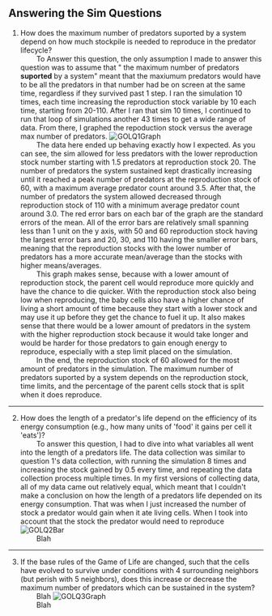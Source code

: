 Answering the Sim Questions
---
1. How does the maximum number of predators suported by a system depend on how much stockpile is needed to reproduce in the predator lifecycle?  <br>
&nbsp; &nbsp; &nbsp; &nbsp; To Answer this question, the only assumption I made to answer this question was to assume that " the maximum number of predators **suported** by a system" meant that the maxiumum predators would have to be all the predators in that number had be on screen at the same time, regardless if they survived past 1 step. I ran the simulation 10 times, each time increasing the reproduction stock variable by 10 each time, starting from 20-110. After I ran that sim 10 times, I continued to run that loop of simulations another 43 times to get a wide range of data. From there, I graphed the repoduction stock versus the average max number of predators. 
![GOLQ1Graph](https://github.com/user-attachments/assets/bc8a79a5-d626-4211-8bd1-d5b5abd2d3f4)<br>
&nbsp; &nbsp; &nbsp; &nbsp; The data here ended up behaving exactly how I expected. As you can see, the sim allowed for less predators with the lower reproduction stock number starting with 1.5 predators at reproduction stock 20. The number of predators the system sustained kept drastically increasing until it reached a peak number of predators at the reproduction stock of 60, with a maximum average predator count around 3.5. After that, the number of predators the system allowed decreased through reproduction stock of 110 with a minimum average predator count around 3.0. The red error bars on each bar of the graph are the standard errors of the mean. All of the error bars are relatively small spanning less than 1 unit on the y axis, with 50 and 60 reproduction stock having the largest error bars and 20, 30, and 110 having the smaller error bars, meaning that the reproduction stocks with the lower number of predators has a more accurate mean/average than the stocks with higher means/averages. <br>
&nbsp; &nbsp; &nbsp; &nbsp; This graph makes sense, because with a lower amount of reproduction stock, the parent cell would reproduce more quickly and have the chance to die quicker. With the reproduction stock also being low when reproducing, the baby cells also have a higher chance of living a short amount of time because they start with a lower stock and may use it up before they get the chance to fuel it up. It also makes sense that there would be a lower amount of predators in the system with the higher reproduction stock because it would take longer and would be harder for those predators to gain enough energy to reproduce, especially with a step limit placed on the simulation. <br>
&nbsp; &nbsp; &nbsp; &nbsp; In the end, the reproduction stock of 60 allowed for the most amount of predators in the simulation. The maximum number of predators suported by a system depends on the reproduction stock, time limits, and the percentage of the parent cells stock that is split when it does reproduce.
---
2. How does the length of a predator's life depend on the efficiency of its energy consumption (e.g., how many units of 'food' it gains per cell it 'eats')?  <br>
&nbsp; &nbsp; &nbsp; &nbsp; To answer this question, I had to dive into what variables all went into the length of a predators life. The data collection was similar to question 1's data collection, with running the simulation 8 times and increasing the stock gained by 0.5 every time, and repeating the data collection process multiple times. In my first versions of collecting data, all of my data came out relatively equal, which meant that I couldn't make a conclusion on how the length of a predators life depended on its energy consumption. That was when I just increased the number of stock a predator would gain when it ate living cells. When I took into account that the stock the predator would need to reproduce
![GOLQ2Bar](https://github.com/user-attachments/assets/cb6ccc63-31cc-478a-8946-6f77469a56b4)<br>
&nbsp; &nbsp; &nbsp; &nbsp; Blah
---
3. If the base rules of the Game of Life are changed, such that the cells have evolved to survive under conditions with 4 surrounding neighbors (but perish with 5 neighbors), does this increase or decrease the maximum number of predators which can be sustained in the system?  <br>
&nbsp; &nbsp; &nbsp; &nbsp; Blah
 ![GOLQ3Graph](https://github.com/user-attachments/assets/959310db-de2b-462f-b5da-41c5651b078c)<br>
&nbsp; &nbsp; &nbsp; &nbsp; Blah


